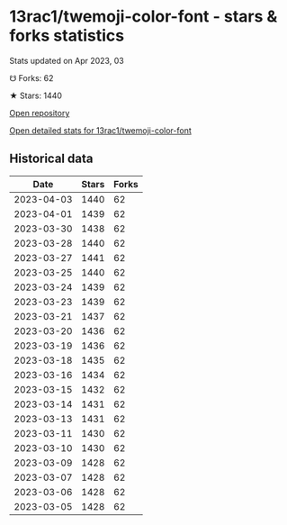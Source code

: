# 13rac1/twemoji-color-font - stars & forks statistics

Stats updated on Apr 2023, 03

☋ Forks: 62

★ Stars: 1440

[Open repository](https://github.com/13rac1/twemoji-color-font)

[Open detailed stats for 13rac1/twemoji-color-font](https://reviewgithub.com/rep/13rac1/twemoji-color-font)

## Historical data
| Date | Stars | Forks |
|------|-------|-------|
| 2023-04-03 | 1440 | 62 | 
| 2023-04-01 | 1439 | 62 | 
| 2023-03-30 | 1438 | 62 | 
| 2023-03-28 | 1440 | 62 | 
| 2023-03-27 | 1441 | 62 | 
| 2023-03-25 | 1440 | 62 | 
| 2023-03-24 | 1439 | 62 | 
| 2023-03-23 | 1439 | 62 | 
| 2023-03-21 | 1437 | 62 | 
| 2023-03-20 | 1436 | 62 | 
| 2023-03-19 | 1436 | 62 | 
| 2023-03-18 | 1435 | 62 | 
| 2023-03-16 | 1434 | 62 | 
| 2023-03-15 | 1432 | 62 | 
| 2023-03-14 | 1431 | 62 | 
| 2023-03-13 | 1431 | 62 | 
| 2023-03-11 | 1430 | 62 | 
| 2023-03-10 | 1430 | 62 | 
| 2023-03-09 | 1428 | 62 | 
| 2023-03-07 | 1428 | 62 | 
| 2023-03-06 | 1428 | 62 | 
| 2023-03-05 | 1428 | 62 | 

